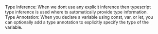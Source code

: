 Type Inference: When we dont use any explicit inference then typescript type inference is used where ts automatically provide type information.
Type Annotation: When you declare a variable using const, var, or let, you can optionally add a type annotation to explicitly specify the type of the variable.